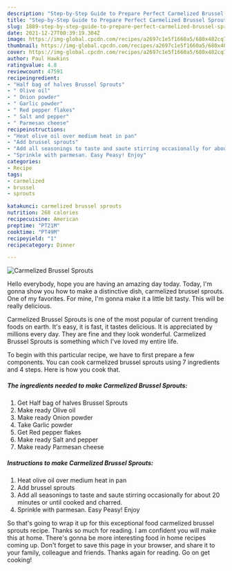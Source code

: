 ```yaml
---
description: "Step-by-Step Guide to Prepare Perfect Carmelized Brussel Sprouts"
title: "Step-by-Step Guide to Prepare Perfect Carmelized Brussel Sprouts"
slug: 1889-step-by-step-guide-to-prepare-perfect-carmelized-brussel-sprouts
date: 2021-12-27T00:39:19.304Z
image: https://img-global.cpcdn.com/recipes/a2697c1e5f1660a5/680x482cq70/carmelized-brussel-sprouts-recipe-main-photo.jpg
thumbnail: https://img-global.cpcdn.com/recipes/a2697c1e5f1660a5/680x482cq70/carmelized-brussel-sprouts-recipe-main-photo.jpg
cover: https://img-global.cpcdn.com/recipes/a2697c1e5f1660a5/680x482cq70/carmelized-brussel-sprouts-recipe-main-photo.jpg
author: Paul Hawkins
ratingvalue: 4.8
reviewcount: 47591
recipeingredient:
- "Half bag of halves Brussel Sprouts"
- " Olive oil"
- " Onion powder"
- " Garlic powder"
- " Red pepper flakes"
- " Salt and pepper"
- " Parmesan cheese"
recipeinstructions:
- "Heat olive oil over medium heat in pan"
- "Add brussel sprouts"
- "Add all seasonings to taste and saute stirring occasionally for about 20 minutes or until cooked and charred."
- "Sprinkle with parmesan. Easy Peasy! Enjoy"
categories:
- Recipe
tags:
- carmelized
- brussel
- sprouts

katakunci: carmelized brussel sprouts 
nutrition: 268 calories
recipecuisine: American
preptime: "PT21M"
cooktime: "PT49M"
recipeyield: "1"
recipecategory: Dinner

---
```



![Carmelized Brussel Sprouts](https://img-global.cpcdn.com/recipes/a2697c1e5f1660a5/680x482cq70/carmelized-brussel-sprouts-recipe-main-photo.jpg)

Hello everybody, hope you are having an amazing day today. Today, I'm gonna show you how to make a distinctive dish, carmelized brussel sprouts. One of my favorites. For mine, I'm gonna make it a little bit tasty. This will be really delicious.

Carmelized Brussel Sprouts is one of the most popular of current trending foods on earth. It's easy, it is fast, it tastes delicious. It is appreciated by millions every day. They are fine and they look wonderful. Carmelized Brussel Sprouts is something which I've loved my entire life.




To begin with this particular recipe, we have to first prepare a few components. You can cook carmelized brussel sprouts using 7 ingredients and 4 steps. Here is how you cook that.

<!--inarticleads1-->

##### The ingredients needed to make Carmelized Brussel Sprouts:

1. Get Half bag of halves Brussel Sprouts
1. Make ready  Olive oil
1. Make ready  Onion powder
1. Take  Garlic powder
1. Get  Red pepper flakes
1. Make ready  Salt and pepper
1. Make ready  Parmesan cheese




<!--inarticleads2-->

##### Instructions to make Carmelized Brussel Sprouts:

1. Heat olive oil over medium heat in pan
1. Add brussel sprouts
1. Add all seasonings to taste and saute stirring occasionally for about 20 minutes or until cooked and charred.
1. Sprinkle with parmesan. Easy Peasy! Enjoy




So that's going to wrap it up for this exceptional food carmelized brussel sprouts recipe. Thanks so much for reading. I am confident you will make this at home. There's gonna be more interesting food in home recipes coming up. Don't forget to save this page in your browser, and share it to your family, colleague and friends. Thanks again for reading. Go on get cooking!
